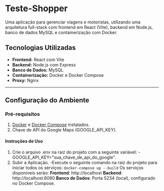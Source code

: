 # Teste-Shopper

Uma aplicação para gerenciar viagens e motoristas, utilizando uma arquitetura full-stack com frontend em React (Vite), backend em Node.js, banco de dados MySQL e containerização com Docker.

## **Tecnologias Utilizadas**
- **Frontend:** React com Vite
- **Backend:** Node.js com Express
- **Banco de Dados:** MySQL
- **Containerização:** Docker e Docker Compose
- **Proxy:** Nginx

---

## **Configuração do Ambiente**

### **Pré-requisitos**
1. [Docker](https://www.docker.com/get-started) e [Docker Compose](https://docs.docker.com/compose/install/) instalados.
2. Chave de API do Google Maps (GOOGLE_API_KEY).


#### **Instruções de Uso**
1. Crie o arquivo .env na raiz do projeto com a seguinte variável:
    -GOOGLE_API_KEY="sua_chave_de_api_do_google".
2. Subir a Aplicação.
    -Execute o seguinte comando na raiz do projeto para iniciar todos os serviços:
    ``docker-compose up --build``
    Os serviços disponíveis serão:
  **Frontend**: http://localhost
  **Backend**: http://localhost:8080
  **Banco de Dados**: Porta 5234 (local), configurado no Docker Compose.
